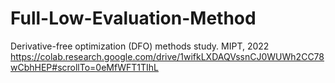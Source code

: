 # Full-Low-Evaluation-Method
Derivative-free optimization (DFO) methods study. MIPT, 2022
https://colab.research.google.com/drive/1wifkLXDAQVssnCJ0WUWh2CC78wCbhHEP#scrollTo=0eMfWFT1TIhL

